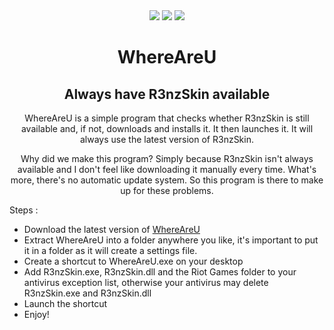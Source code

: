 <div align="center">
<img src="https://img.shields.io/badge/Language-Python-green" />
<img src="https://img.shields.io/badge/Game-League_of_Legends-6373ce" />
<img src="https://img.shields.io/badge/Platform-Windows-blue" />

# **WhereAreU**
## **Always have R3nzSkin available**

WhereAreU is a simple program that checks whether R3nzSkin is still available and, if not, downloads and installs it. It then launches it. It will always use the latest version of R3nzSkin.

Why did we make this program? Simply because R3nzSkin isn't always available and I don't feel like downloading it manually every time. What's more, there's no automatic update system. So this program is there to make up for these problems.
</div>

Steps :
- Download the latest version of [WhereAreU](https://github.com/Soraclee/WhereAreU/releases/latest)
- Extract WhereAreU into a folder anywhere you like, it's important to put it in a folder as it will create a settings file.
- Create a shortcut to WhereAreU.exe on your desktop
- Add R3nzSkin.exe, R3nzSkin.dll and the Riot Games folder to your antivirus exception list, otherwise your antivirus may delete R3nzSkin.exe and R3nzSkin.dll
- Launch the shortcut
- Enjoy!
